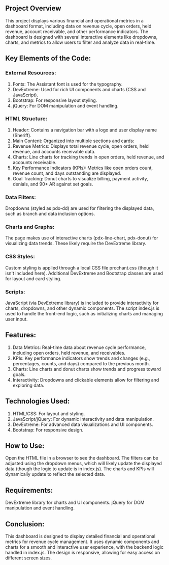 ## Project Overview
This project displays various financial and operational metrics in a dashboard format, including data on revenue cycle, open orders, held revenue, account receivable, and other performance indicators. The dashboard is designed with several interactive elements like dropdowns, charts, and metrics to allow users to filter and analyze data in real-time.

## Key Elements of the Code:

### External Resources:

1. Fonts: The Assistant font is used for the typography.
2. DevExtreme: Used for rich UI components and charts (CSS and JavaScript).
3. Bootstrap: For responsive layout styling.
3. jQuery: For DOM manipulation and event handling.

### HTML Structure:

1. Header: Contains a navigation bar with a logo and user display name (Sheriff).
2. Main Content: Organized into multiple sections and cards:
3. Revenue Metrics: Displays total revenue cycle, open orders, held revenue, and accounts receivable data.
4. Charts: Line charts for tracking trends in open orders, held revenue, and accounts receivable.
5. Key Performance Indicators (KPIs): Metrics like open orders count, revenue count, and days outstanding are displayed.
6. Goal Tracking: Donut charts to visualize billing, payment activity, denials, and 90+ AR against set goals.

### Data Filters:

Dropdowns (styled as pdx-dd) are used for filtering the displayed data, such as branch and data inclusion options.

### Charts and Graphs:

The page makes use of interactive charts (pdx-line-chart, pdx-donut) for visualizing data trends. These likely require the DevExtreme library.

### CSS Styles:

Custom styling is applied through a local CSS file prochant.css (though it isn't included here).
Additional DevExtreme and Bootstrap classes are used for layout and card styling.

### Scripts:

JavaScript (via DevExtreme library) is included to provide interactivity for charts, dropdowns, and other dynamic components.
The script index.js is used to handle the front-end logic, such as initializing charts and managing user input.

## Features:
1. Data Metrics: Real-time data about revenue cycle performance, including open orders, held revenue, and receivables.
2. KPIs: Key performance indicators show trends and changes (e.g., percentages, counts, and days) compared to the previous month.
3. Charts: Line charts and donut charts show trends and progress toward goals.
4. Interactivity: Dropdowns and clickable elements allow for filtering and exploring data.

## Technologies Used:
1. HTML/CSS: For layout and styling.
2. JavaScript/jQuery: For dynamic interactivity and data manipulation.
3. DevExtreme: For advanced data visualizations and UI components.
4. Bootstrap: For responsive design.

## How to Use:
Open the HTML file in a browser to see the dashboard.
The filters can be adjusted using the dropdown menus, which will likely update the displayed data (though the logic to update is in index.js).
The charts and KPIs will dynamically update to reflect the selected data.

## Requirements:
DevExtreme library for charts and UI components.
jQuery for DOM manipulation and event handling.

## Conclusion:
This dashboard is designed to display detailed financial and operational metrics for revenue cycle management. It uses dynamic components and charts for a smooth and interactive user experience, with the backend logic handled in index.js. The design is responsive, allowing for easy access on different screen sizes.
